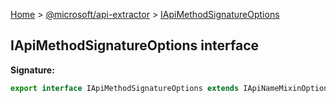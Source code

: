 [Home](./index) &gt; [@microsoft/api-extractor](./api-extractor.md) &gt; [IApiMethodSignatureOptions](./api-extractor.iapimethodsignatureoptions.md)

## IApiMethodSignatureOptions interface


<b>Signature:</b>

```typescript
export interface IApiMethodSignatureOptions extends IApiNameMixinOptions, IApiParameterListMixinOptions, IApiReleaseTagMixinOptions, IApiReturnTypeMixinOptions, IApiDeclaredItemOptions 
```
